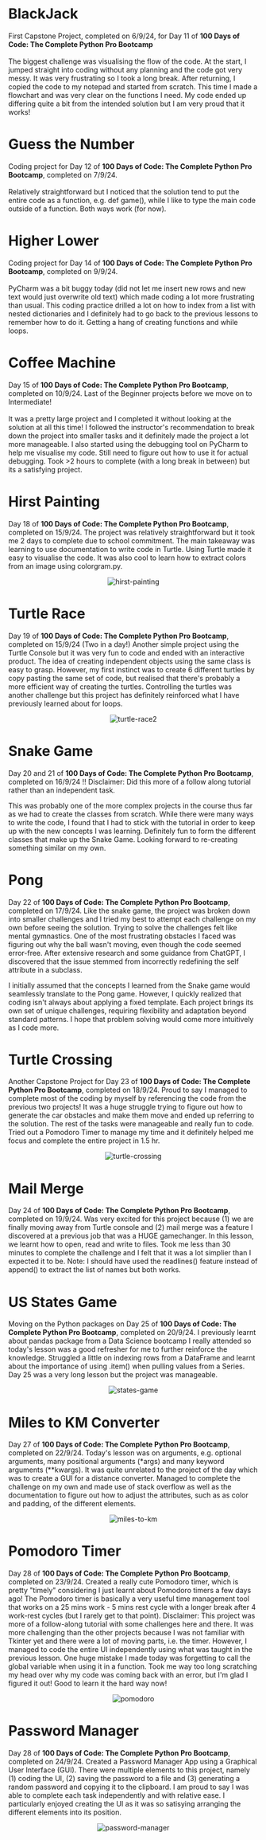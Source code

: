 # BlackJack #
First Capstone Project, completed on 6/9/24, for Day 11 of <b>100 Days of Code: The Complete Python Pro Bootcamp</b><br><br>
The biggest challenge was visualising the flow of the code. At the start, I jumped straight into coding without any planning and the code got very messy.
It was very frustrating so I took a long break. After returning, I copied the code to my notepad and started from scratch.
This time I made a flowchart and was very clear on the functions I need.
My code ended up differing quite a bit from the intended solution but I am very proud that it works!<br>

# Guess the Number #
Coding project for Day 12 of <b>100 Days of Code: The Complete Python Pro Bootcamp</b>, completed on 7/9/24.<br><br>
Relatively straightforward but I noticed that the solution tend to put the entire code as a function, e.g. def game(), while I like to type the main code outside of a function. Both ways work (for now).

# Higher Lower #
Coding project for Day 14 of <b>100 Days of Code: The Complete Python Pro Bootcamp</b>, completed on 9/9/24.<br><br>
PyCharm was a bit buggy today (did not let me insert new rows and new text would just overwrite old text) which made coding a lot more frustrating than usual. This coding practice drilled a lot on how to index from a list with nested dictionaries and I definitely had to go back to the previous lessons to remember how to do it. Getting a hang of creating functions and while loops.

# Coffee Machine #
Day 15 of <b>100 Days of Code: The Complete Python Pro Bootcamp</b>, completed on 10/9/24. Last of the Beginner projects before we move on to Intermediate! <br><br>
It was a pretty large project and I completed it without looking at the solution at all this time! I followed the instructor's recommendation to break down the project into smaller tasks and it definitely made the project a lot more manageable. I also started using the debugging tool on PyCharm to help me visualise my code. Still need to figure out how to use it for actual debugging. Took >2 hours to complete (with a long break in between) but its a satisfying project. 

# Hirst Painting #

Day 18 of <b>100 Days of Code: The Complete Python Pro Bootcamp</b>, completed on 15/9/24. The project was relatively straightforward but it took me 2 days to complete due to school commitment. The main takeaway was learning to use documentation to write code in Turtle. Using Turtle made it easy to visualise the code. It was also cool to learn how to extract colors from an image using colorgram.py.

<div align="center">
  <img src="https://github.com/user-attachments/assets/ac562df0-287f-4143-ba47-ff25849cda65" alt="hirst-painting" />
</div>

# Turtle Race #

Day 19 of <b>100 Days of Code: The Complete Python Pro Bootcamp</b>, completed on 15/9/24 (Two in a day!) Another simple project using the Turtle Console but it was very fun to code and ended with an interactive product. The idea of creating independent objects using the same class is easy to grasp. However, my first instinct was to create 6 different turtles by copy pasting the same set of code, but realised that there's probably a more efficient way of creating the turtles. Controlling the turtles was another challenge but this project has definitely reinforced what I have previously learned about for loops.

<div align="center">
  <img src="https://github.com/user-attachments/assets/0858f346-a442-48d8-998d-6fdd73e824bf" alt="turtle-race2" />
</div>

# Snake Game # 

Day 20 and 21 of <b>100 Days of Code: The Complete Python Pro Bootcamp</b>, completed on 16/9/24 !! Disclaimer: Did this more of a follow along tutorial rather than an independent task.<br>

This was probably one of the more complex projects in the course thus far as we had to create the classes from scratch. While there were many ways to write the code, I found that I had to stick with the tutorial in order to keep up with the new concepts I was learning. Definitely fun to form the different classes that make up the Snake Game. Looking forward to re-creating something similar on my own. 

# Pong #

Day 22 of <b>100 Days of Code: The Complete Python Pro Bootcamp</b>, completed on 17/9/24. Like the snake game, the project was broken down into smaller challenges and I tried my best to attempt each challenge on my own before seeing the solution. Trying to solve the challenges felt like mental gymnastics. One of the most frustrating obstacles I faced was figuring out why the ball wasn't moving, even though the code seemed error-free. After extensive research and some guidance from ChatGPT, I discovered that the issue stemmed from incorrectly redefining the self attribute in a subclass. <br>

I initially assumed that the concepts I learned from the Snake game would seamlessly translate to the Pong game. However, I quickly realized that coding isn't always about applying a fixed template. Each project brings its own set of unique challenges, requiring flexibility and adaptation beyond standard patterns. I hope that problem solving would come more intuitively as I code more.

# Turtle Crossing #

Another Capstone Project for Day 23 of <b>100 Days of Code: The Complete Python Pro Bootcamp</b>, completed on 18/9/24. Proud to say I managed to complete most of the coding by myself by referencing the code from the previous two projects! It was a huge struggle trying to figure out how to generate the car obstacles and make them move and ended up referring to the solution. The rest of the tasks were manageable and really fun to code. Tried out a Pomodoro Timer to manage my time and it definitely helped me focus and complete the entire project in 1.5 hr. 

<p align="center">
  <img src="https://github.com/user-attachments/assets/7a21c10b-70c1-48a7-9e7c-a1adb8f56cc9" alt="turtle-crossing">
</p>

# Mail Merge #

Day 24 of <b>100 Days of Code: The Complete Python Pro Bootcamp</b>, completed on 19/9/24. Was very excited for this project because (1) we are finally moving away from Turtle console and (2) mail merge was a feature I discovered at a previous job that was a HUGE gamechanger. In this lesson, we learnt how to open, read and write to files. Took me less than 30 minutes to complete the challenge and I felt that it was a lot simplier than I expected it to be. Note: I should have used the readlines() feature instead of append() to extract the list of names but both works.

# US States Game #

Moving on the Python packages on Day 25 of <b>100 Days of Code: The Complete Python Pro Bootcamp</b>, completed on 20/9/24. I previously learnt about pandas package from a Data Science bootcamp I really attended so today's lesson was a good refresher for me to further reinforce the knowledge. Struggled a little on indexing rows from a DataFrame and learnt about the importance of using .item() when pulling values from a Series. Day 25 was a very long lesson but the project was manageable.

<div align="center">
  <img src="https://github.com/user-attachments/assets/fbd6749e-80cd-4f3f-b4a8-08c2d4bdf2d1" alt="states-game" />
</div>

# Miles to KM Converter #

Day 27 of <b>100 Days of Code: The Complete Python Pro Bootcamp</b>, completed on 22/9/24. Today's lesson was on arguments, e.g. optional arguments, many positional arguments (*args) and many keyword arguments (**kwargs). It was quite unrelated to the project of the day which was to create a GUI for a distance converter. Managed to complete the challenge on my own and made use of stack overflow as well as the documentation to figure out how to adjust the attributes, such as as color and padding, of the different elements.

<div align="center">
  <img src="https://github.com/user-attachments/assets/6532a699-5fff-4422-86b6-0ba505e65b31" alt="miles-to-km" />
</div>

# Pomodoro Timer #

Day 28 of <b>100 Days of Code: The Complete Python Pro Bootcamp</b>, completed on 23/9/24. Created a really cute Pomodoro timer, which is pretty "timely" considering I just learnt about Pomodoro timers a few days ago! The Pomodoro timer is basically a very useful time management tool that works on a 25 mins work - 5 mins rest cycle with a longer break after 4 work-rest cycles (but I rarely get to that point). Disclaimer: This project was more of a follow-along tutorial with some challenges here and there. It was more challenging than the other projects because I was not familiar with Tkinter yet and there were a lot of moving parts, i.e. the timer. However, I managed to code the entire UI independently using what was taught in the previous lesson. One huge mistake I made today was forgetting to call the global variable when using it in a function. Took me way too long scratching my head over why my code was coming back with an error, but I'm glad I figured it out! Good to learn it the hard way now!

<div align="center">
  <img src="https://github.com/user-attachments/assets/a3b3592d-4142-42e6-bead-be41ba41ba92" alt="pomodoro" />
</div>

# Password Manager #

Day 28 of <b>100 Days of Code: The Complete Python Pro Bootcamp</b>, completed on 24/9/24. Created a Password Manager App using a Graphical User Interface (GUI). There were multiple elements to this project, namely (1) coding the UI, (2) saving the password to a file and (3) generating a random password and copying it to the clipboard. I am proud to say I was able to complete each task independently and with relative ease. I particularly enjoyed creating the UI as it was so satisying arranging the different elements into its position.

<div align="center">
  <img src="https://github.com/user-attachments/assets/579f9e05-1e07-4b7d-bbea-d895db206bf9" alt="password-manager" />
</div>

